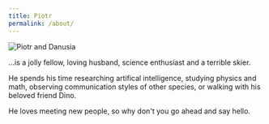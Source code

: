 ```yaml
---
title: Piotr
permalink: /about/
---
```


![Piotr and Danusia](https://github.com/paksas/paksas.github.io/_images/piotr.jpg "Piotr and Danusia")

...is a jolly fellow, loving husband, science enthusiast and a terrible skier.

He spends his time researching artifical intelligence, studying physics and math, observing communication styles of other species, or walking with his beloved friend Dino.

He loves meeting new people, so why don't you go ahead and say hello.